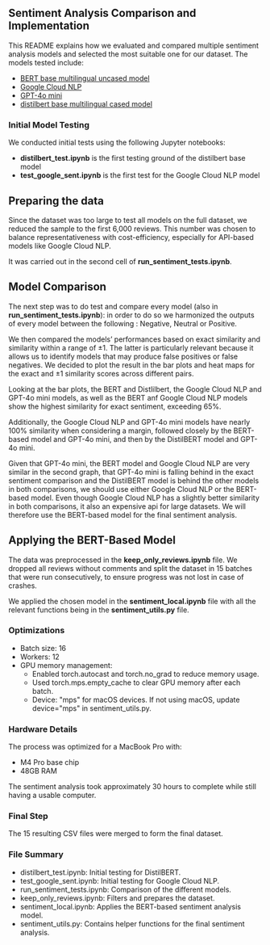 ## Sentiment Analysis Comparison and Implementation

This README explains how we evaluated and compared multiple sentiment analysis models and selected the most suitable one for our dataset. The models tested include:
* [BERT base multilingual uncased model](https://huggingface.co/nlptown/bert-base-multilingual-uncased-sentiment)
* [Google Cloud NLP](https://cloud.google.com/natural-language/docs/analyzing-sentiment?hl=fr)
* [GPT-4o mini](https://openai.com/index/gpt-4o-mini-advancing-cost-efficient-intelligence/) 
* [distilbert base multilingual cased model](https://huggingface.co/lxyuan/distilbert-base-multilingual-cased-sentiments-student)

### Initial Model Testing

We conducted initial tests using the following Jupyter notebooks:

* **distilbert_test.ipynb** is the first testing ground of the distilbert base model
* **test_google_sent.ipynb** is the first test for the Google Cloud NLP model

## Preparing the data

Since the dataset was too large to test all models on the full dataset, we reduced the sample to the first 6,000 reviews. This number was chosen to balance representativeness with cost-efficiency, especially for API-based models like Google Cloud NLP.

It was carried out in the second cell of **run_sentiment_tests.ipynb**.

## Model Comparison

The next step was to do test and compare every model (also in **run_sentiment_tests.ipynb**): in order to do so we harmonized the outputs of every model between the following : Negative, Neutral or Positive.

We then compared the models’ performances based on exact similarity and similarity within a range of ±1. The latter is particularly relevant because it allows us to identify models that may produce false positives or false negatives. We decided to plot the result in the bar plots and heat maps for the exact and ±1 similarity scores across different pairs.

Looking at the bar plots, the BERT and Distlilbert, the Google Cloud NLP and GPT-4o mini models, as well as the BERT anf Google Cloud NLP models show the highest similarity for exact sentiment, exceeding 65%.

Additionally, the Google Cloud NLP and GPT-4o mini models have nearly 100% similarity when considering a margin, followed closely by the BERT-based model and GPT-4o mini, and then by the DistilBERT model and GPT-4o mini.

Given that GPT-4o mini, the BERT model and Google Cloud NLP are very similar in the second graph, that GPT-4o mini is falling behind in the exact sentiment comparison and the DistilBERT model is behind the other models in both comparisons, we should use either Google Cloud NLP or the BERT-based model. Even though Google Cloud NLP has a slightly better similarity in both comparisons, it also an expensive api for large datasets. We will therefore use the BERT-based model for the final sentiment analysis.

## Applying the BERT-Based Model

The data was preprocessed in the **keep_only_reviews.ipynb** file. We dropped all reviews without comments and split the dataset in 15 batches that were run consecutively, to ensure progress was not lost in case of crashes.

We applied the chosen model in the **sentiment_local.ipynb** file with all the relevant functions being in the **sentiment_utils.py** file.
### Optimizations
* Batch size: 16 
* Workers: 12 
* GPU memory management:
  * Enabled torch.autocast and torch.no_grad to reduce memory usage. 
  * Used torch.mps.empty_cache to clear GPU memory after each batch. 
  * Device: "mps" for macOS devices. If not using macOS, update device="mps" in sentiment_utils.py.

### Hardware Details
The process was optimized for a MacBook Pro with:
* M4 Pro base chip
* 48GB RAM

The sentiment analysis took approximately 30 hours to complete while still having a usable computer.

### Final Step
The 15 resulting CSV files were merged to form the final dataset.

### File Summary
* distilbert_test.ipynb: Initial testing for DistilBERT.
* test_google_sent.ipynb: Initial testing for Google Cloud NLP.
* run_sentiment_tests.ipynb: Comparison of the different models.
* keep_only_reviews.ipynb: Filters and prepares the dataset.
* sentiment_local.ipynb: Applies the BERT-based sentiment analysis model.
* sentiment_utils.py: Contains helper functions for the final sentiment analysis.